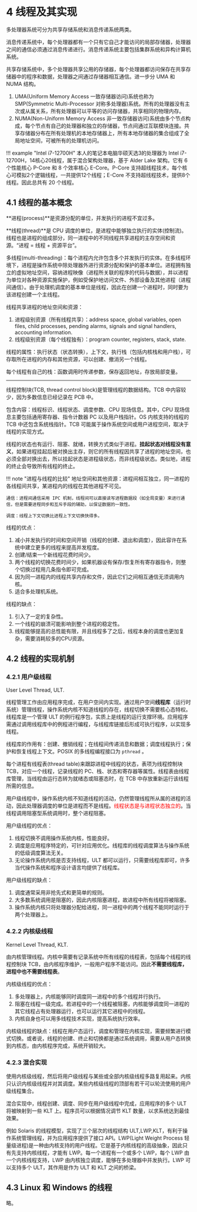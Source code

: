 # 4 线程及其实现

多处理器系统可分为共享存储系统和消息传递系统两类。

消息传递系统中，每个处理器都有一个只有它自己才能访问的局部存储器，处理器之间的通信必须通过消息传递进行。消息传递系统主要包括集群系统和异构计算机系统。

共享存储系统中，多个处理器共享公用的存储器，每个处理器都访问保存在共享存储器中的程序和数据，处理器之间通过存储器相互通信。进一步分 UMA 和 NUMA 结构。

1. UMA(Uniform Memory Access 一致存储器访问)系统也称为 SMP(Symmetric Multi-Processor 对称多处理器)系统。所有的处理器没有主次或从属关系，所有处理器可以平等的访问存储器，共享相同的物理内存。
2. NUMA(Non-Uniform Memory Access 非一致存储器访问)系统由多个节点构成，每个节点有自己的处理器和独立的存储器，节点间通过互联模块连接。共享存储器分布在所有处理机的本地存储器上，所有本地存储器的集合组成了全局地址空间，可被所有的处理机访问。

!!! example "Intel i7-12700H"
    本人的笔记本电脑华硕天选3的处理器为 Intel i7-12700H，14核心20线程，属于混合架构处理器，基于 Alder Lake 架构。它有 6 个性能核心 P-Core 和 8 个效率核心 E-Core。P-Core 支持超线程技术，每个核心可模拟2个逻辑线程，一共提供12个线程；E-Core 不支持超线程技术，提供8个线程。因此总共有 20 个线程。

## 4.1 线程的基本概念

**进程(process)**是资源分配的单位，并发执行的进程不宜过多。

**线程(thread)**是 CPU 调度的单位，是进程中能够独立执行的实体(控制流)。线程也是进程的组成部分，同一进程中的不同线程共享进程的主存空间和资源。“进程 = 线程 + 资源平台”。

多线程(multi-threading)：每个进程内允许包含多个并发执行的实体。在多线程环境下，进程是操作系统中除处理器外进行资源分配和保护的基本单位。进程拥有独立的虚拟地址空间，容纳进程映像（进程所关联的程序的代码与数据），并以进程为单位对各种资源实施保护，例如受保护地访问文件、外部设备及其他进程（进程间通信）。由于处理机调度的基本单位是线程，因此在创建一个进程时，同时要为该进程创建一个主线程。

线程共享进程的地址空间和资源：

1. 进程级别资源（所有线程共享）：address space, global variables, open files, child processes, pending alarms, signals and signal handlers, accounting information.
2. 线程级别资源（每个线程独有）：program counter, registers, stack, state.

线程的属性：执行状态（状态转换），上下文，执行栈（包括内核栈和用户栈），可存取所在进程的内存和其他资源，可以创建、撤消另一个线程。

每个线程有自己的栈：函数调用时传递参数，保存返回地址，存放局部变量。

---

线程控制块(TCB, thread control block)是管理线程的数据结构。TCB 中内容较少，因为多数信息已经记录在 PCB 中。

包含内容：线程标识、线程状态、调度参数、CPU 现场信息。其中，CPU 现场信息主要包括通用寄存器、指令计数器 PC 以及用户栈指针。OS 内核支持的线程的 TCB 中还包含系统栈指针。TCB 可能属于操作系统空间或用户进程空间，取决于线程的实现方式。

线程的状态也有运行、阻塞、就绪，转换方式类似于进程。**挂起状态对线程没有意义**，如果进程挂起后被对换出主存，则它的所有线程因共享了进程的地址空间，也必须全部对换出去，所以挂起状态是进程级状态，而非线程级状态。类似地，进程的终止会导致所有线程的终止。

!!! note "进程与线程的比较"
    地址空间和其他资源：进程间相互独立，同一进程的各线程间共享，某进程内的线程在其他进程不可见。

    通信：进程间通信采用 IPC 机制，线程间可以直接读写进程数据段（如全局变量）来进行通信，但是需要进程同步和互斥手段的辅助，以保证数据的一致性。

    调度：线程上下文切换比进程上下文切换快得多。

线程的优点：

1. 减小并发执行的时间和空间开销（线程的创建、退出和调度），因此容许在系统中建立更多的线程来提高并发程度。
2. 创建/结束一个新线程花费时间少。
3. 两个线程的切换花费时间少，如果机器设有保存/恢复所有寄存器指令，则整个切换过程用几条指令即可完成。
4. 因为同一进程内的线程共享内存和文件，因此它们之间相互通信无须调用内核。
5. 适合多处理机系统。

线程的缺点：

1. 引入了一定的复杂性。
2. 一个线程的崩溃可能影响到整个进程的稳定性。
3. 线程能够提高的总性能有限，并且线程多了之后，线程本身的调度也更加复杂，需要消耗较多的CPU资源。

## 4.2 线程的实现机制

### 4.2.1 用户级线程

User Level Thread, ULT.

线程管理工作由应用程序完成，在用户空间内实现。通过用户空间**线程库**（运行时系统）管理线程，操作系统内核不知道线程的存在，线程切换不需要核心态特权。线程库是一个管理 ULT 的例行程序包，实质上是线程的运行支撑环境。应用程序需通过调用线程库中的例程进行编程，与线程库链接后形成可执行程序，以实现多线程。

线程库的作用有：创建、撤销线程；在线程间传递消息和数据；调度线程执行；保护和恢复线程上下文。POSIX 的多线程编程接口为 `pthread` 。

每个进程有线程表(thread table)来跟踪进程中线程的状态，表项为线程控制块 TCB，对应一个线程，记录线程的 PC、栈、状态和寄存器等属性。线程表由线程库管理，当线程由运行态转为就绪态或阻塞态时，在 TCB 中存放重新运行该线程所需的信息。

用户级线程中，操作系统内核不知道线程的活动，仍然管理线程所从属的进程的活动，因此处理器调度的单位是进程而不是线程。<span style="color:red">线程状态是与进程状态独立的</span>。当线程调用阻塞型系统调用时，整个进程阻塞。

用户级线程的优点：

1. 线程切换不调用操作系统内核，性能良好。
2. 调度是应用程序特定的，可针对应用优化。线程库的线程调度算法与操作系统的低级调度算法无关。
3. 无论操作系统内核是否支持线程，ULT 都可以运行，只需要线程库即可，许多当代操作系统和程序设计语言均提供了线程库。

用户级线程的缺点：

1. 调度通常采用非抢先式和更简单的规则。
2. 大多数系统调用是阻塞的，因此内核阻塞进程，故进程中所有线程将被阻塞。
3. 操作系统内核只将处理器分配给进程，同一进程中的两个线程不能同时运行于两个处理器上。

### 4.2.2 内核级线程

Kernel Level Thread, KLT.

由内核管理线程。内核中需要有记录系统中所有线程的线程表，包括每个线程的线程控制块 TCB，由内核程序维护，一般用户程序不能访问。因此**不需要线程库，进程中也不需要线程表**。

内核级线程的优点：

1. 多处理器上，内核能够同时调度同一进程中的多个线程并行执行。
2. 阻塞在线程一级完成。若进程中的一个线程被阻塞，内核能够调度同一进程的其它线程占有处理器运行，也可以运行其它进程中的线程。
3. 内核自身也可以用多线程技术实现，提高系统执行效率。

内核级线程的缺点：线程在用户态运行，调度和管理在内核实现，需要频繁进行模式切换。或者说，线程的创建、终止和切换都是通过系统调用，需要从用户态转换到内核态，由内核程序完成，系统开销较大。

### 4.2.3 混合实现

使用内核级线程，然后将用户级线程与某些或全部内核级线程多路复用起来。内核只认识内核级线程并对其调度。某些内核级线程的顶部有若干可以轮流使用的用户级线程集合。

混合实现中，线程创建、调度、同步在用户级线程中完成，应用程序的多个 ULT 将被映射到一些 KLT 上。程序员可以根据情况调节 KLT 数量，以求系统达到最佳效果。

例如 Solaris 的线程模型，实现了三个层次的线程结构 ULT,LWP,KLT，有利于操作系统管理线程，并为应用程序提供了接口 API。LWP(Light Weight Process 轻量级进程)是一种由内核支持的用户线程。它是基于内核线程的高级抽象，因此只有先支持内核线程，才能有 LWP。每一个进程有一个或多个 LWP，每个 LWP 由一个内核线程支持，LWP 由内核独立调度，能够在多处理器中并发执行。LWP 可以支持多个 ULT，其作用是作为 ULT 和 KLT 之间的桥梁。

## 4.3 Linux 和 Windows 的线程

略。
